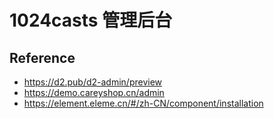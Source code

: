 
# 1024casts 管理后台

## Reference
 - https://d2.pub/d2-admin/preview
 - https://demo.careyshop.cn/admin
 - https://element.eleme.cn/#/zh-CN/component/installation